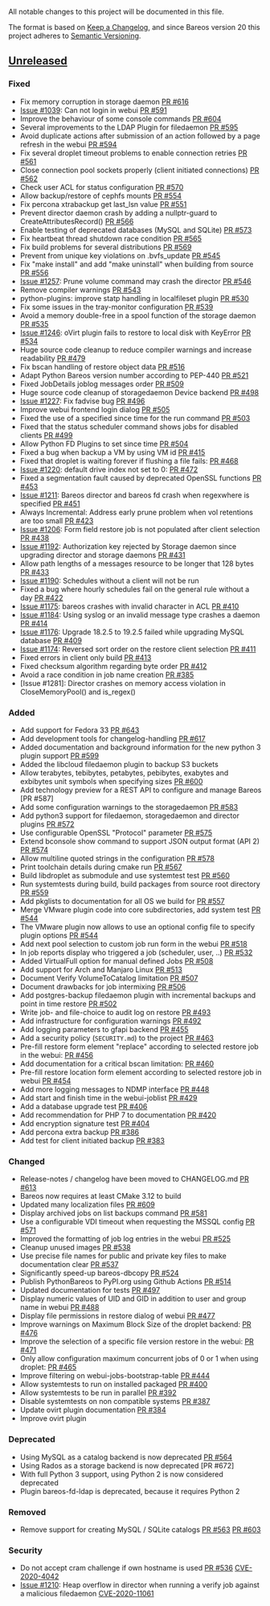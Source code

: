 All notable changes to this project will be documented in this file.

The format is based on [Keep a Changelog](https://keepachangelog.com/en/1.0.0/),
and since Bareos version 20 this project adheres to [Semantic Versioning](https://semver.org/spec/v2.0.0.html).

## [Unreleased]

### Fixed

- Fix memory corruption in storage daemon [PR #616]
- [Issue #1039]: Can not login in webui [PR #591]
- Improve the behaviour of some console commands [PR #604]
- Several improvements to the LDAP Plugin for filedaemon [PR #595]
- Avoid duplicate actions after submission of an action followed by a page refresh in the webui [PR #594]
- Fix several droplet timeout problems to enable connection retries [PR #561]
- Close connection pool sockets properly (client initiated connections) [PR #562]
- Check user ACL for status configuration [PR #570]
- Allow backup/restore of cephfs mounts [PR #554]
- Fix percona xtrabackup get last_lsn value [PR #551]
- Prevent director daemon crash by adding a nullptr-guard to CreateAttributesRecord() [PR #566]
- Enable testing of deprecated databases (MySQL and SQLite) [PR #573]
- Fix heartbeat thread shutdown race condition [PR #565]
- Fix build problems for several distributions [PR #569]
- Prevent from unique key violations on .bvfs_update [PR #545]
- Fix "make install" and add "make uninstall" when building from source [PR #556]
- [Issue #1257]: Prune volume command may crash the director [PR #546]
- Remove compiler warnings [PR #543]
- python-plugins: improve statp handling in localfileset plugin [PR #530]
- Fix some issues in the tray-monitor configuration [PR #539]
- Avoid a memory double-free in a spool function of the storage daemon [PR #535]
- [Issue #1246]: oVirt plugin fails to restore to local disk with KeyError [PR #534]
- Huge source code cleanup to reduce compiler warnings and increase readability [PR #479]
- Fix bscan handling of restore object data [PR #516]
- Adapt Python Bareos version number according to PEP-440 [PR #521]
- Fixed JobDetails joblog messages order [PR #509]
- Huge source code cleanup of storagedaemon Device backend [PR #498]
- [Issue #1227]: Fix fadvise bug [PR #496]
- Improve webui frontend login dialog [PR #505]
- Fixed the use of a specified since time for the run command [PR #503]
- Fixed that the status scheduler command shows jobs for disabled clients [PR #499]
- Allow Python FD Plugins to set since time [PR #504]
- Fixed a bug when backup a VM by using VM id [PR #415]
- Fixed that droplet is waiting forever if flushing a file fails: [PR #468]
- [Issue #1220]: default drive index not set to 0: [PR #472]
- Fixed a segmentation fault caused by deprecated OpenSSL functions [PR #453]
- [Issue #1211]: Bareos director and bareos fd crash when regexwhere is specified [PR #451]
- Always Incremental: Address early prune problem when vol retentions are too small [PR #423]
- [Issue #1206]: Form field restore job is not populated after client selection [PR #438]
- [Issue #1192]: Authorization key rejected by Storage daemon since upgrading director and storage daemons [PR #431]
- Allow path lengths of a messages resource to be longer that 128 bytes [PR #433]
- [Issue #1190]: Schedules without a client will not be run
- Fixed a bug where hourly schedules fail on the general rule without a day [PR #422]
- [Issue #1175]: bareos crashes with invalid character in ACL [PR #410]
- [Issue #1184]: Using syslog or an invalid message type crashes a daemon [PR #414]
- [Issue #1176]: Upgrade 18.2.5 to 19.2.5 failed while upgrading MySQL database [PR #409]
- [Issue #1174]: Reversed sort order on the restore client selection [PR #411]
- Fixed errors in client only build [PR #413]
- Fixed checksum algorithm regarding byte order [PR #412]
- Avoid a race condition in job name creation [PR #385]
- [Issue #1281]: Director crashes on memory access violation in CloseMemoryPool() and is_regex()

### Added

- Add support for Fedora 33 [PR #643]
- Add development tools for changelog-handling [PR #617]
- Added documentation and background information for the new python 3 plugin support [PR #599]
- Added the libcloud filedaemon plugin to backup S3 buckets
- Allow terabytes, tebibytes, petabytes, pebibytes, exabytes and exbibytes unit symbols when specifying sizes [PR #600]
- Add technology preview for a REST API to configure and manage Bareos [PR #587]
- Add some configuration warnings to the storagedaemon [PR #583]
- Add python3 support for filedaemon, storagedaemon and director plugins [PR #572]
- Use configurable OpenSSL "Protocol" parameter [PR #575]
- Extend bconsole show command to support JSON output format (API 2) [PR #574]
- Allow multiline quoted strings in the configuration [PR #578]
- Print toolchain details during cmake run [PR #567]
- Build libdroplet as submodule and use systemtest test [PR #560]
- Run systemtests during build, build packages from source root directory [PR #559]
- Add pkglists to documentation for all OS we build for [PR #557]
- Merge VMware plugin code into core subdirectories, add system test [PR #544]
- The VMware plugin now allows to use an optional config file to specify plugin options [PR #544]
- Add next pool selection to custom job run form in the webui [PR #518]
- In job reports display who triggered a job (scheduler, user, ..) [PR #532]
- Added VirtualFull option for manual defined Jobs [PR #508]
- Add support for Arch and Manjaro Linux [PR #513]
- Document Verify VolumeToCatalog limitation [PR #507]
- Document drawbacks for job intermixing [PR #506]
- Add postgres-backup filedaemon plugin with incremental backups and point in time restore [PR #502]
- Write job- and file-choice to audit log on restore [PR #493]
- Add infrastructure for configuration warnings [PR #492]
- Add logging parameters to gfapi backend [PR #455]
- Add a security policy (`SECURITY.md`) to the project [PR #463]
- Pre-fill restore form element "replace" according to selected restore job in the webui: [PR #456]
- Add documentation for a critical bscan limitation: [PR #460]
- Pre-fill restore location form element according to selected restore job in webui [PR #454]
- Add more logging messages to NDMP interface [PR #448]
- Add start and finish time in the webui-joblist [PR #429]
- Add a database upgrade test [PR #406]
- Add recommendation for PHP 7 to documentation [PR #420]
- Add encryption signature test [PR #404]
- Add percona extra backup [PR #386]
- Add test for client initiated backup [PR #383]

### Changed

- Release-notes / changelog have been moved to CHANGELOG.md [PR #613]
- Bareos now requires at least CMake 3.12 to build
- Updated many localization files [PR #609]
- Display archived jobs on list backups command [PR #581]
- Use a configurable VDI timeout when requesting the MSSQL config [PR #571]
- Improved the formatting of job log entries in the webui [PR #525]
- Cleanup unused images [PR #538]
- Use precise file names for public and private key files to make documentation clear [PR #537]
- Significantly speed-up bareos-dbcopy [PR #524]
- Publish PythonBareos to PyPI.org using Github Actions [PR #514]
- Updated documentation for tests [PR #497]
- Display numeric values of UID and GID in addition to user and group name in webui [PR #488]
- Display file permissions in restore dialog of webui [PR #477]
- Improve warnings on Maximum Block Size of the droplet backend: [PR #476]
- Improve the selection of a specific file version restore in the webui: [PR #471]
- Only allow configuration maximum concurrent jobs of 0 or 1 when using droplet: [PR #465]
- Improve filtering on webui-jobs-bootstrap-table [PR #444]
- Allow systemtests to run on installed packaged [PR #400]
- Allow systemtests to be run in parallel [PR #392]
- Disable systemtests on non compatible systems [PR #387]
- Update ovirt plugin documentation [PR #384]
- Improve ovirt plugin

### Deprecated
- Using MySQL as a catalog backend is now deprecated [PR #564]
- Using Rados as a storage backend is now deprecated [PR #672]
- With full Python 3 support, using Python 2 is now considered deprecated
- Plugin bareos-fd-ldap is deprecated, because it requires Python 2


### Removed
- Remove support for creating MySQL / SQLite catalogs [PR #563] [PR #603]

### Security

- Do not accept cram challenge if own hostname is used [PR #536] [CVE-2020-4042](https://github.com/bareos/bareos/security/advisories/GHSA-vqpj-2vhj-h752)
- [Issue #1210]: Heap overflow in director when running a verify job against a malicious filedaemon [CVE-2020-11061](https://github.com/bareos/bareos/security/advisories/GHSA-mm45-cg35-54j4)


[Issue #1039]: https://bugs.bareos.org/view.php?id=1039
[Issue #1174]: https://bugs.bareos.org/view.php?id=1174
[Issue #1175]: https://bugs.bareos.org/view.php?id=1175
[Issue #1176]: https://bugs.bareos.org/view.php?id=1176
[Issue #1184]: https://bugs.bareos.org/view.php?id=1184
[Issue #1190]: https://bugs.bareos.org/view.php?id=1190
[Issue #1192]: https://bugs.bareos.org/view.php?id=1192
[Issue #1206]: https://bugs.bareos.org/view.php?id=1206
[Issue #1210]: https://bugs.bareos.org/view.php?id=1210
[Issue #1211]: https://bugs.bareos.org/view.php?id=1211
[Issue #1220]: https://bugs.bareos.org/view.php?id=1220
[Issue #1227]: https://bugs.bareos.org/view.php?id=1227
[Issue #1246]: https://bugs.bareos.org/view.php?id=1246
[Issue #1257]: https://bugs.bareos.org/view.php?id=1257
[PR #383]: https://github.com/bareos/bareos/pull/383
[PR #384]: https://github.com/bareos/bareos/pull/384
[PR #385]: https://github.com/bareos/bareos/pull/385
[PR #386]: https://github.com/bareos/bareos/pull/386
[PR #387]: https://github.com/bareos/bareos/pull/387
[PR #392]: https://github.com/bareos/bareos/pull/392
[PR #400]: https://github.com/bareos/bareos/pull/400
[PR #404]: https://github.com/bareos/bareos/pull/404
[PR #406]: https://github.com/bareos/bareos/pull/406
[PR #409]: https://github.com/bareos/bareos/pull/409
[PR #410]: https://github.com/bareos/bareos/pull/410
[PR #411]: https://github.com/bareos/bareos/pull/411
[PR #412]: https://github.com/bareos/bareos/pull/412
[PR #413]: https://github.com/bareos/bareos/pull/413
[PR #414]: https://github.com/bareos/bareos/pull/414
[PR #415]: https://github.com/bareos/bareos/pull/415
[PR #420]: https://github.com/bareos/bareos/pull/420
[PR #422]: https://github.com/bareos/bareos/pull/422
[PR #423]: https://github.com/bareos/bareos/pull/423
[PR #429]: https://github.com/bareos/bareos/pull/429
[PR #431]: https://github.com/bareos/bareos/pull/431
[PR #433]: https://github.com/bareos/bareos/pull/433
[PR #438]: https://github.com/bareos/bareos/pull/438
[PR #444]: https://github.com/bareos/bareos/pull/444
[PR #448]: https://github.com/bareos/bareos/pull/448
[PR #451]: https://github.com/bareos/bareos/pull/451
[PR #453]: https://github.com/bareos/bareos/pull/453
[PR #454]: https://github.com/bareos/bareos/pull/454
[PR #455]: https://github.com/bareos/bareos/pull/455
[PR #456]: https://github.com/bareos/bareos/pull/456
[PR #460]: https://github.com/bareos/bareos/pull/460
[PR #463]: https://github.com/bareos/bareos/pull/463
[PR #465]: https://github.com/bareos/bareos/pull/465
[PR #468]: https://github.com/bareos/bareos/pull/468
[PR #471]: https://github.com/bareos/bareos/pull/471
[PR #472]: https://github.com/bareos/bareos/pull/472
[PR #476]: https://github.com/bareos/bareos/pull/476
[PR #477]: https://github.com/bareos/bareos/pull/477
[PR #479]: https://github.com/bareos/bareos/pull/479
[PR #488]: https://github.com/bareos/bareos/pull/488
[PR #492]: https://github.com/bareos/bareos/pull/492
[PR #493]: https://github.com/bareos/bareos/pull/493
[PR #496]: https://github.com/bareos/bareos/pull/496
[PR #497]: https://github.com/bareos/bareos/pull/497
[PR #498]: https://github.com/bareos/bareos/pull/498
[PR #499]: https://github.com/bareos/bareos/pull/499
[PR #502]: https://github.com/bareos/bareos/pull/502
[PR #503]: https://github.com/bareos/bareos/pull/503
[PR #504]: https://github.com/bareos/bareos/pull/504
[PR #505]: https://github.com/bareos/bareos/pull/505
[PR #506]: https://github.com/bareos/bareos/pull/506
[PR #507]: https://github.com/bareos/bareos/pull/507
[PR #508]: https://github.com/bareos/bareos/pull/508
[PR #509]: https://github.com/bareos/bareos/pull/509
[PR #513]: https://github.com/bareos/bareos/pull/513
[PR #514]: https://github.com/bareos/bareos/pull/514
[PR #516]: https://github.com/bareos/bareos/pull/516
[PR #518]: https://github.com/bareos/bareos/pull/518
[PR #521]: https://github.com/bareos/bareos/pull/521
[PR #524]: https://github.com/bareos/bareos/pull/524
[PR #525]: https://github.com/bareos/bareos/pull/525
[PR #530]: https://github.com/bareos/bareos/pull/530
[PR #532]: https://github.com/bareos/bareos/pull/532
[PR #534]: https://github.com/bareos/bareos/pull/534
[PR #535]: https://github.com/bareos/bareos/pull/535
[PR #536]: https://github.com/bareos/bareos/pull/536
[PR #537]: https://github.com/bareos/bareos/pull/537
[PR #538]: https://github.com/bareos/bareos/pull/538
[PR #539]: https://github.com/bareos/bareos/pull/539
[PR #543]: https://github.com/bareos/bareos/pull/543
[PR #544]: https://github.com/bareos/bareos/pull/544
[PR #545]: https://github.com/bareos/bareos/pull/545
[PR #546]: https://github.com/bareos/bareos/pull/546
[PR #551]: https://github.com/bareos/bareos/pull/551
[PR #554]: https://github.com/bareos/bareos/pull/554
[PR #556]: https://github.com/bareos/bareos/pull/556
[PR #557]: https://github.com/bareos/bareos/pull/557
[PR #559]: https://github.com/bareos/bareos/pull/559
[PR #560]: https://github.com/bareos/bareos/pull/560
[PR #561]: https://github.com/bareos/bareos/pull/561
[PR #562]: https://github.com/bareos/bareos/pull/562
[PR #563]: https://github.com/bareos/bareos/pull/563
[PR #564]: https://github.com/bareos/bareos/pull/564
[PR #565]: https://github.com/bareos/bareos/pull/565
[PR #566]: https://github.com/bareos/bareos/pull/566
[PR #567]: https://github.com/bareos/bareos/pull/567
[PR #569]: https://github.com/bareos/bareos/pull/569
[PR #570]: https://github.com/bareos/bareos/pull/570
[PR #571]: https://github.com/bareos/bareos/pull/571
[PR #572]: https://github.com/bareos/bareos/pull/572
[PR #573]: https://github.com/bareos/bareos/pull/573
[PR #574]: https://github.com/bareos/bareos/pull/574
[PR #575]: https://github.com/bareos/bareos/pull/575
[PR #578]: https://github.com/bareos/bareos/pull/578
[PR #581]: https://github.com/bareos/bareos/pull/581
[PR #583]: https://github.com/bareos/bareos/pull/583
[PR #591]: https://github.com/bareos/bareos/pull/591
[PR #594]: https://github.com/bareos/bareos/pull/594
[PR #595]: https://github.com/bareos/bareos/pull/595
[PR #599]: https://github.com/bareos/bareos/pull/599
[PR #600]: https://github.com/bareos/bareos/pull/600
[PR #603]: https://github.com/bareos/bareos/pull/603
[PR #604]: https://github.com/bareos/bareos/pull/604
[PR #609]: https://github.com/bareos/bareos/pull/609
[PR #613]: https://github.com/bareos/bareos/pull/613
[PR #616]: https://github.com/bareos/bareos/pull/616
[PR #617]: https://github.com/bareos/bareos/pull/617
[PR #643]: https://github.com/bareos/bareos/pull/643
[unreleased]: https://github.com/bareos/bareos/tree/master
